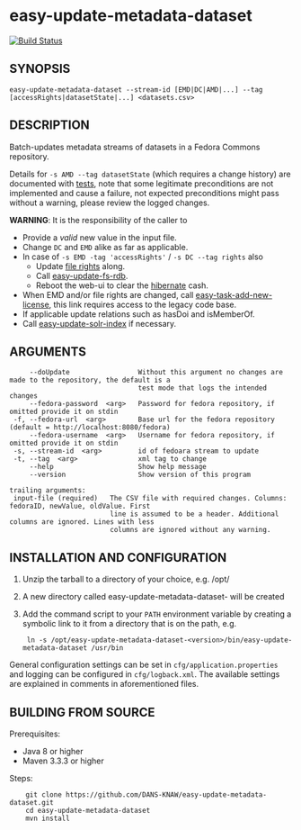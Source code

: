 easy-update-metadata-dataset
===========
[![Build Status](https://travis-ci.org/DANS-KNAW/easy-update-metadata-dataset.png?branch=master)](https://travis-ci.org/DANS-KNAW/easy-update-metadata-dataset)


SYNOPSIS
--------

    easy-update-metadata-dataset --stream-id [EMD|DC|AMD|...] --tag [accessRights|datasetState|...] <datasets.csv>


DESCRIPTION
-----------

Batch-updates metadata streams of datasets in a Fedora Commons repository.

Details for `-s AMD --tag datasetState` (which requires a change history) are documented with [tests],
note that some legitimate preconditions are not implemented and cause a failure,
not expected preconditions might pass without a warning, please review the logged changes.

**WARNING**: It is the responsibility of the caller to

* Provide a _valid_ new value in the input file.
* Change `DC` and `EMD` alike as far as applicable.
* In case of `-s EMD -tag 'accessRights'` / `-s DC --tag rights` also
  * Update [file rights] along.
  * Call [easy-update-fs-rdb].
  * Reboot the web-ui to clear the [hibernate] cash.
* When EMD and/or file rights are changed, call [easy-task-add-new-license], this link requires access to the legacy code base.
* If applicable update relations such as hasDoi and isMemberOf.
* Call [easy-update-solr-index] if necessary.

[easy-update-fs-rdb]: https://github.com/DANS-KNAW/easy-update-fs-rdb
[file rights]: https://github.com/DANS-KNAW/easy-update-metadata-fileitem
[hibernate]: http://hibernate.org/
[easy-task-add-new-license]: https://github.com/DANS-KNAW/easy-app/blob/master/tool/task-add-new-license/README.md
[easy-update-solr-index]: https://github.com/DANS-KNAW/easy-update-solr-index
[tests]: nl.knaw.dans.easy.umd.TransformerSpec


ARGUMENTS
---------

         --doUpdate                 Without this argument no changes are made to the repository, the default is a
                                    test mode that logs the intended changes
         --fedora-password  <arg>   Password for fedora repository, if omitted provide it on stdin
     -f, --fedora-url  <arg>        Base url for the fedora repository (default = http://localhost:8080/fedora)
         --fedora-username  <arg>   Username for fedora repository, if omitted provide it on stdin
     -s, --stream-id  <arg>         id of fedoara stream to update
     -t, --tag  <arg>               xml tag to change
         --help                     Show help message
         --version                  Show version of this program
    
    trailing arguments:
     input-file (required)   The CSV file with required changes. Columns: fedoraID, newValue, oldValue. First
                             line is assumed to be a header. Additional columns are ignored. Lines with less
                             columns are ignored without any warning.


INSTALLATION AND CONFIGURATION
------------------------------

1. Unzip the tarball to a directory of your choice, e.g. /opt/
2. A new directory called easy-update-metadata-dataset-<version> will be created
3. Add the command script to your `PATH` environment variable by creating a symbolic link to it from a directory that is
   on the path, e.g. 
   
        ln -s /opt/easy-update-metadata-dataset-<version>/bin/easy-update-metadata-dataset /usr/bin

General configuration settings can be set in `cfg/application.properties` and logging can be configured
in `cfg/logback.xml`. The available settings are explained in comments in aforementioned files.


BUILDING FROM SOURCE
--------------------

Prerequisites:

* Java 8 or higher
* Maven 3.3.3 or higher

Steps:

        git clone https://github.com/DANS-KNAW/easy-update-metadata-dataset.git
        cd easy-update-metadata-dataset
        mvn install
